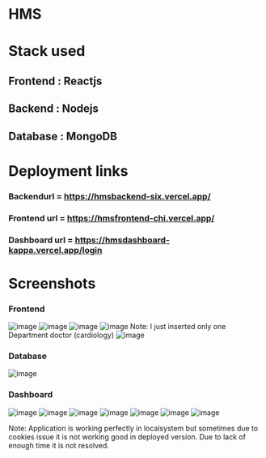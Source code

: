 # HMS

# Stack used
## Frontend : Reactjs
## Backend : Nodejs
## Database : MongoDB

# Deployment links
### Backendurl = https://hmsbackend-six.vercel.app/
### Frontend url = https://hmsfrontend-chi.vercel.app/
### Dashboard url = https://hmsdashboard-kappa.vercel.app/login

# Screenshots
### Frontend
![image](https://github.com/user-attachments/assets/849a1ca4-622a-4cc1-9c7d-c667331c2bd6)
![image](https://github.com/user-attachments/assets/691e8ac2-3654-49d1-a7d1-c76c336377c2)
![image](https://github.com/user-attachments/assets/bc820484-404e-4d6d-ad41-4caa4fc5be0f)
![image](https://github.com/user-attachments/assets/83968918-21c1-4a33-806a-20297726af91)
Note: I just inserted only one Department doctor (cardiology)
![image](https://github.com/user-attachments/assets/98a0f5c8-d736-49ce-a4c3-d25c5d6ba859)

### Database
![image](https://github.com/user-attachments/assets/33c31ba9-11c9-4e6a-a992-cc076a313f16)

### Dashboard
![image](https://github.com/user-attachments/assets/7390bc52-2663-462f-9e39-cd6cebaffd28)
![image](https://github.com/user-attachments/assets/087270a5-fa11-45a7-ba69-04d148e14a61)
![image](https://github.com/user-attachments/assets/e7be9eb7-febc-40fc-bdfb-b41c08b2a017)
![image](https://github.com/user-attachments/assets/6dc62d3d-24d0-4e41-b937-2dff2d8d1900)
![image](https://github.com/user-attachments/assets/460f16d3-8bc1-4a67-9b6f-9df0563db170)
![image](https://github.com/user-attachments/assets/9daeeaf5-6377-412e-ba50-8dcbe3f9e22e)
![image](https://github.com/user-attachments/assets/85c54a94-28c4-4b87-9455-9361871c8d2a)



Note: Application is working perfectly in localsystem but sometimes due to cookies issue it is not working good in deployed version. Due to lack of enough time it is not resolved.
